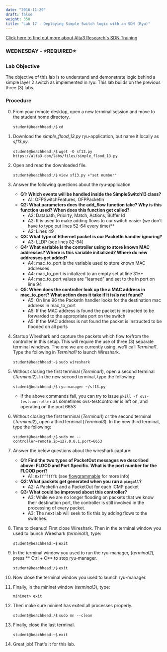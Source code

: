 ```yaml
---
date: "2016-11-29"
draft: false
weight: 350
title: "Lab 17 - Deploying Simple Switch logic with an SDN (Ryu)"
---
```

[Click here to find out more about Alta3 Research's SDN Training](https://alta3.com/courses/sdn)

### WEDNESDAY - &#x2B50;REQUIRED&#x2B50;

### Lab Objective
The objective of this lab is to understand and demonstrate logic behind a simple layer 2 switch as implemented in ryu. This lab builds on the previous three (3) labs.

### Procedure

0. From your remote desktop, open a new terminal session and move to the student home directory.

    `student@beachhead:/$` `cd`

0. Download the *simple_flood_13.py* ryu-application, but name it locally as *sf13.py*.

    `student@beachhead:/$` `wget -O sf13.py https://alta3.com/labs/files/simple_flood_13.py`
 
0. Open and read the downloaded file.

    `student@beachhead:/$` `view sf13.py +"set number"`

0. Answer the following questions about the ryu-application

    - **Q1: Which events will be handled inside the SimpleSwitch13 class?**
      - A1: OFPSwitchFeatures, OFPPacketIn
    - **Q2: What parameters does the add_flow function take?  Why is this function used?  When does this function get called?**
      - A2: Datapath, Prioirty, Match, Actions, Buffer Id
      - A2: It is used to make adding flows to our switch easier (we don't have to type out lines 52-64 every time)**
      - A2: Lines 49
    - **Q3: What type of Ethernet packet is our PacketIn handler ignoring?**
      - A3: LLDP (see lines 82-84)
    - **Q4: What variable is the controller using to store known MAC addresses? Where is this variable initialized? Where do new addresses get added?**
      - A4: mac_to_port is the variable used to store known MAC addresses
      - A4: mac_to_port is initalized to an empty set at line 31**
      - A4: mac_to_port values are "learned" and set to the in port on line 94
    - **Q5: When does the controller look up the a MAC address in mac_to_port?  What action does it take if it is/is not found?**
      - A5: On line 96 the PacketIn handler looks for the destination mac address in mac_to_port
      - A5: If the MAC address is found the packet is instructed to be forwarded to the appropriate port on the switch
      - A5: If the MAC address is not found the packet is instructed to be flooded on all ports

0. Startup Wireshark and capture the packets which flow to/from the controller in this setup. This will require the use of three (3) separate terminal windows. The one we are currently using, we'll call *Terminal1*. Type the following in *Terminal1* to launch Wireshark.

    `student@beachhead:~$` `sudo wireshark`

0. Without closing the first terminal (*Terminal1*), open a second terminal (*Terminal2*). In the new second terminal, type the following:

    `student@beachhead:/$` `ryu-manager ~/sf13.py`
    
    - If the above commands fail, you can try to issue `pkill -f ovs-testcontroller` as sometimes ovs-testcontroller is left on, and operating on the port 6653

0. Without closing the first terminal (*Terminal1*) or the second terminal (*Terminal2*), open a third terminal (*Terminal3*). In the new third terminal, type the following:

    `student@beachhead:/$` `sudo mn --controller=remote,ip=127.0.0.1,port=6653`

0. Answer the below questions about the wireshark capture:

    - **Q1: Find the two types of PacketOut messages we described above: FLOOD and Port Specific.  What is the port number for the FLOOD port?**
      - A1: `0xfffffffb` (see [flowgrammable](http://flowgrammable.org/sdn/openflow/ports/#tab_ofp_1_3_3) for more info)
    - **Q2: What packets get generated when you run a `pingall`?**
      - A2: A PacketIn and a PacketOut for each ICMP packet
    - **Q3: What could be improved about this controller?**
      - A3: While we are no longer flooding on packets that we know their destination port, the controller is still involved in the processing of every packet.
      - A3: The next lab will seek to fix this by adding flows to the switches.
      
0. Time to cleanup! First close Wireshark. Then in the terminal window you used to launch Wireshark (*terminal1*), type:

    `student@beachhead:~$` `exit`

0. In the terminal window you used to run the ryu-manager, (*terminal2*), press ** Ctrl + C** to stop ryu-manager.

    `student@beachhead:/$` `exit`

0. Now close the terminal window you used to launch ryu-manager.

0. Finally, in the mininet window (*terminal3*), type:

    `mininet> exit`
  
0. Then make sure mininet has exited all processes properly.

    `student@beachhead:/$` `sudo mn --clean`

0. Finally, close the last terminal.

    `student@beachhead:~$` `exit`
  
0. Great job! That's it for this lab.

